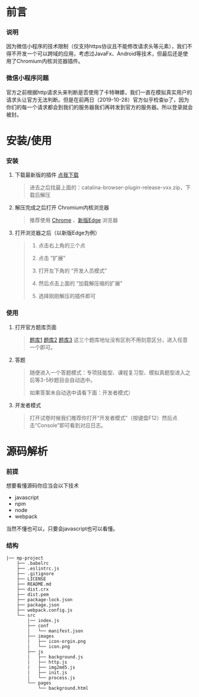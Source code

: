 # 前言

### 说明
因为微信小程序的技术限制（仅支持https协议且不能修改请求头等元素），我们不得不开发一个可以跨域的应用，考虑过JavaFx、Android等技术，但最后还是使用了Chromium内核浏览器插件。

### 微信小程序问题
官方之前根据http请求头来判断是否使用了卡特琳娜，我们一直在模拟真实用户的请求头让官方无法判断。但是在前两日（2019-10-28）官方似乎检查ip了，因为你们的每一个请求都会到我们的服务器我们再转发到官方的服务器。所以登录就会被封。

# 安装/使用

### 安装
1. 下载最新版的插件 [点我下载](https://github.com/YQHP-Happi/catalina-browser-plugin/releases)
    > 进去之后找最上面的：catalina-browser-plugin-release-vxx.zip，下载后解压
2. 解压完成之后打开 Chromium内核浏览器
    > 推荐使用 [Chrome](https://www.google.cn/intl/zh-CN/chrome/) 、[新版Edge](https://www.microsoftedgeinsider.com/zh-cn/download/) 浏览器
3. 打开浏览器之后（以新版Edge为例）
    > 1. 点击右上角的三个点  
    > 
    > 2. 点击 “扩展”  
    > 3. 打开左下角的 “开发人员模式”    
    > 4. 然后点击上面的 “加载解压缩的扩展”  
    > 4. 选择刚刚解压的插件即可

### 使用
1. 打开官方题库页面
    > [题库1](https://dwz.cn/xFyS0BnI) [题库2](https://dwz.cn/lth8zBgx) [题库3](https://dwz.cn/iWszcdfI) 这三个题库地址没有区别不用刻意区分，进入任意一个即可。
2. 答题
    > 随便进入一个答题模式：专项技能型、课程复习型、模拟真题型进入之后等3-5秒题目会自动选中。  
    > 
    > 如果答案未自动选中请看下面：开发者模式）
3. 开发者模式
    > 打开试卷时候我们推荐你打开“开发者模式”（按键盘F12）然后点击“Console”即可看到对应日志。

# 源码解析

### 前提
想要看懂源码你应当会以下技术

* javascript
* npm
* node
* webpack

当然不懂也可以，只要会javascript也可以看懂。

### 结构
```
|── mp-project
    ├── .babelrc
    ├── .eslintrc.js
    ├── .gitignore
    ├── LICENSE
    ├── README.md
    ├── dist.crx
    ├── dist.pem
    ├── package-lock.json
    ├── package.json
    ├── webpack.config.js
    └── src
        |── index.js
        ├── conf
        |   └── manifest.json
        ├── images
        |   ├── icon-orgin.png
        |   └── icon.png
        ├── js
        |   ├── background.js
        |   ├── http.js
        |   ├── img2md5.js
        |   ├── init.js
        |   └── process.js
        └── pages
            └── background.html

```


